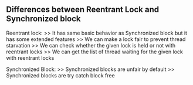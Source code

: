 Differences between Reentrant Lock and Synchronized block
----------------------------------------------------------

Reentrant lock:
	>> It has same basic behavior as Synchronized block but it has some extended features
	>> We can make a lock fair to prevent thread starvation
	>> We can check whether the given lock is held or not with reentrant locks
	>> We can get the list of thread waiting for the given lock with reentrant locks
	
Synchronized Block:
	>> Synchronized blocks are unfair by default
	>> Synchronized blocks are try catch block free
